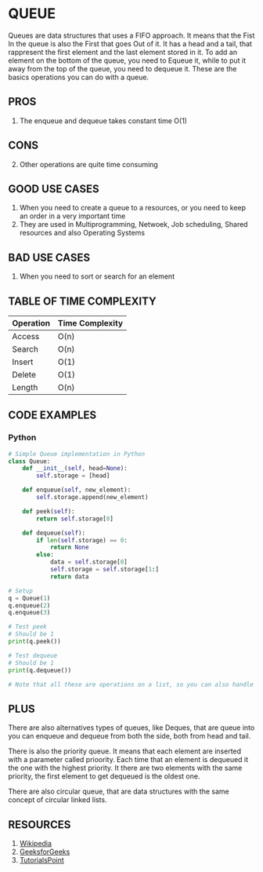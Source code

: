 # QUEUE

Queues are data structures that uses a FIFO approach. It means that the Fist In the queue is also the First that goes Out of it. It has a head and a tail, that rappresent the first element and the last element stored in it. To add an element on the bottom of the queue, you need to Equeue it, while to put it away from the top of the queue, you need to dequeue it. These are the basics operations you can do with a queue. 

## PROS
1. The enqueue and dequeue takes constant time O(1)

## CONS
2. Other operations are quite time consuming

## GOOD USE CASES
1. When you need to create a queue to a resources, or you need to keep an order in a very important time
2. They are used in Multiprogramming, Netwoek, Job scheduling, Shared resources and also Operating Systems

## BAD USE CASES
1. When you need to sort or search for an element

## TABLE OF TIME COMPLEXITY
| Operation | Time Complexity |
|-----------|-----------------|
| Access    | O(n)            |
| Search    | O(n)            |
| Insert    | O(1)            |
| Delete    | O(1)            |
| Length    | O(n)            |

## CODE EXAMPLES
### Python
```python
# Simple Queue implementation in Python
class Queue:
    def __init__(self, head=None):
        self.storage = [head]

    def enqueue(self, new_element):
        self.storage.append(new_element)

    def peek(self):
        return self.storage[0]

    def dequeue(self):
        if len(self.storage) == 0:
            return None
        else:
            data = self.storage[0]
            self.storage = self.storage[1:]
            return data

# Setup
q = Queue(1)
q.enqueue(2)
q.enqueue(3)

# Test peek
# Should be 1
print(q.peek())

# Test dequeue
# Should be 1
print(q.dequeue())

# Note that all these are operations on a list, so you can also handle this directly on them without passing through a class
```

## PLUS 
There are also alternatives types of queues, like Deques, that are queue into you can enqueue and dequeue from both the side, both from head and tail.

There is also the priority queue. It means that each element are inserted with a parameter called prioority. Each time that an element is dequeued it the one with the highest priority. It there are two elements with the same priority, the first element to get dequeued is the oldest one. 

There are also circular queue, that are data structures with the same concept of circular linked lists. 

## RESOURCES
1. [Wikipedia](https://en.wikipedia.org/wiki/Queue_(abstract_data_type))
2. [GeeksforGeeks](https://www.geeksforgeeks.org/queue-data-structure/)
3. [TutorialsPoint](https://www.tutorialspoint.com/data_structures_algorithms/queue_data_structure.htm)